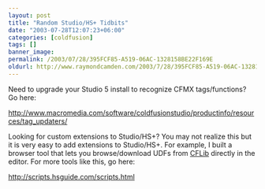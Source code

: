 ```yaml
---
layout: post
title: "Random Studio/HS+ Tidbits"
date: "2003-07-28T12:07:23+06:00"
categories: [coldfusion]
tags: []
banner_image: 
permalink: /2003/07/28/395FCF85-A519-06AC-1328158BE22F169E
oldurl: http://www.raymondcamden.com/2003/7/28/395FCF85-A519-06AC-1328158BE22F169E
---
```


Need to upgrade your Studio 5 install to recognize CFMX tags/functions? Go here:

<a href="http://www.macromedia.com/software/coldfusionstudio/productinfo/resources/tag_updaters/">http://www.macromedia.com/software/coldfusionstudio/productinfo/resources/tag_updaters/</a>

Looking for custom extensions to Studio/HS+? You may not realize this but it is very easy to add extensions to Studio/HS+. For example, I built a browser tool that lets you browse/download UDFs from <a href="http://www.cflib.org">CFLib</a> directly in the editor. For more tools like this, go here:

<a href="http://scripts.hsguide.com/scripts.html"> http://scripts.hsguide.com/scripts.html</a>